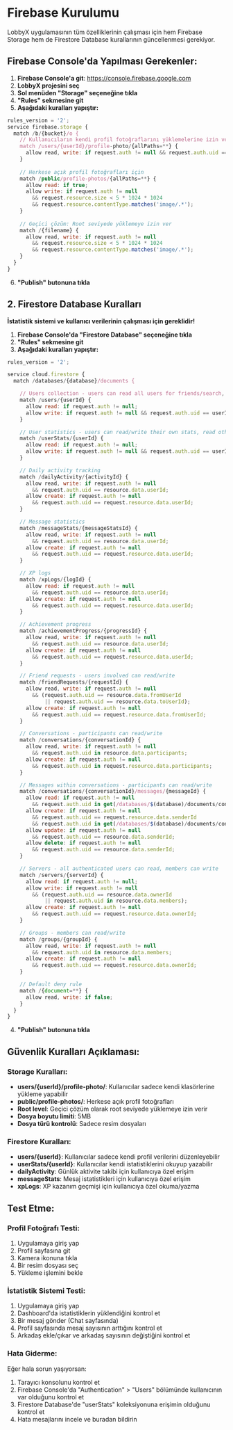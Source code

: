 # Firebase Kurulumu

LobbyX uygulamasının tüm özelliklerinin çalışması için hem Firebase Storage hem de Firestore Database kurallarının güncellenmesi gerekiyor.

## Firebase Console'da Yapılması Gerekenler:

1. **Firebase Console'a git**: https://console.firebase.google.com
2. **LobbyX projesini seç**
3. **Sol menüden "Storage" seçeneğine tıkla**
4. **"Rules" sekmesine git**
5. **Aşağıdaki kuralları yapıştır:**

```javascript
rules_version = '2';
service firebase.storage {
  match /b/{bucket}/o {
    // Kullanıcıların kendi profil fotoğraflarını yüklemelerine izin ver
    match /users/{userId}/profile-photo/{allPaths=**} {
      allow read, write: if request.auth != null && request.auth.uid == userId;
    }
    
    // Herkese açık profil fotoğrafları için
    match /public/profile-photos/{allPaths=**} {
      allow read: if true;
      allow write: if request.auth != null 
        && request.resource.size < 5 * 1024 * 1024 
        && request.resource.contentType.matches('image/.*');
    }
    
    // Geçici çözüm: Root seviyede yüklemeye izin ver
    match /{filename} {
      allow read, write: if request.auth != null 
        && request.resource.size < 5 * 1024 * 1024 
        && request.resource.contentType.matches('image/.*');
    }
  }
}
```

6. **"Publish" butonuna tıkla**

## 2. Firestore Database Kuralları

**İstatistik sistemi ve kullanıcı verilerinin çalışması için gereklidir!**

1. **Firebase Console'da "Firestore Database" seçeneğine tıkla**
2. **"Rules" sekmesine git**
3. **Aşağıdaki kuralları yapıştır:**

```javascript
rules_version = '2';

service cloud.firestore {
  match /databases/{database}/documents {

    // Users collection - users can read all users for friends/search, write only their own
    match /users/{userId} {
      allow read: if request.auth != null;
      allow write: if request.auth != null && request.auth.uid == userId;
    }

    // User statistics - users can read/write their own stats, read others for leaderboard
    match /userStats/{userId} {
      allow read: if request.auth != null;
      allow write: if request.auth != null && request.auth.uid == userId;
    }

    // Daily activity tracking
    match /dailyActivity/{activityId} {
      allow read, write: if request.auth != null
        && request.auth.uid == resource.data.userId;
      allow create: if request.auth != null
        && request.auth.uid == request.resource.data.userId;
    }

    // Message statistics
    match /messageStats/{messageStatsId} {
      allow read, write: if request.auth != null
        && request.auth.uid == resource.data.userId;
      allow create: if request.auth != null
        && request.auth.uid == request.resource.data.userId;
    }

    // XP logs
    match /xpLogs/{logId} {
      allow read: if request.auth != null
        && request.auth.uid == resource.data.userId;
      allow create: if request.auth != null
        && request.auth.uid == request.resource.data.userId;
    }

    // Achievement progress
    match /achievementProgress/{progressId} {
      allow read, write: if request.auth != null
        && request.auth.uid == resource.data.userId;
      allow create: if request.auth != null
        && request.auth.uid == request.resource.data.userId;
    }

    // Friend requests - users involved can read/write
    match /friendRequests/{requestId} {
      allow read, write: if request.auth != null
        && (request.auth.uid == resource.data.fromUserId
            || request.auth.uid == resource.data.toUserId);
      allow create: if request.auth != null
        && request.auth.uid == request.resource.data.fromUserId;
    }

    // Conversations - participants can read/write
    match /conversations/{conversationId} {
      allow read, write: if request.auth != null
        && request.auth.uid in resource.data.participants;
      allow create: if request.auth != null
        && request.auth.uid in request.resource.data.participants;
    }

    // Messages within conversations - participants can read/write
    match /conversations/{conversationId}/messages/{messageId} {
      allow read: if request.auth != null
        && request.auth.uid in get(/databases/$(database)/documents/conversations/$(conversationId)).data.participants;
      allow create: if request.auth != null
        && request.auth.uid == request.resource.data.senderId
        && request.auth.uid in get(/databases/$(database)/documents/conversations/$(conversationId)).data.participants;
      allow update: if request.auth != null
        && request.auth.uid == resource.data.senderId;
      allow delete: if request.auth != null
        && request.auth.uid == resource.data.senderId;
    }

    // Servers - all authenticated users can read, members can write
    match /servers/{serverId} {
      allow read: if request.auth != null;
      allow write: if request.auth != null
        && (request.auth.uid == resource.data.ownerId
            || request.auth.uid in resource.data.members);
      allow create: if request.auth != null
        && request.auth.uid == request.resource.data.ownerId;
    }

    // Groups - members can read/write
    match /groups/{groupId} {
      allow read, write: if request.auth != null
        && request.auth.uid in resource.data.members;
      allow create: if request.auth != null
        && request.auth.uid == request.resource.data.ownerId;
    }

    // Default deny rule
    match /{document=**} {
      allow read, write: if false;
    }
  }
}
```

4. **"Publish" butonuna tıkla**

## Güvenlik Kuralları Açıklaması:

### Storage Kuralları:
- **users/{userId}/profile-photo/**: Kullanıcılar sadece kendi klasörlerine yükleme yapabilir
- **public/profile-photos/**: Herkese açık profil fotoğrafları
- **Root level**: Geçici çözüm olarak root seviyede yüklemeye izin verir
- **Dosya boyutu limiti**: 5MB
- **Dosya türü kontrolü**: Sadece resim dosyaları

### Firestore Kuralları:
- **users/{userId}**: Kullanıcılar sadece kendi profil verilerini düzenleyebilir
- **userStats/{userId}**: Kullanıcılar kendi istatistiklerini okuyup yazabilir
- **dailyActivity**: Günlük aktivite takibi için kullanıcıya özel erişim
- **messageStats**: Mesaj istatistikleri için kullanıcıya özel erişim
- **xpLogs**: XP kazanım geçmişi için kullanıcıya özel okuma/yazma

## Test Etme:

### Profil Fotoğrafı Testi:
1. Uygulamaya giriş yap
2. Profil sayfasına git
3. Kamera ikonuna tıkla
4. Bir resim dosyası seç
5. Yükleme işlemini bekle

### İstatistik Sistemi Testi:
1. Uygulamaya giriş yap
2. Dashboard'da istatistiklerin yüklendiğini kontrol et
3. Bir mesaj gönder (Chat sayfasında)
4. Profil sayfasında mesaj sayısının arttığını kontrol et
5. Arkadaş ekle/çıkar ve arkadaş sayısının değiştiğini kontrol et

### Hata Giderme:
Eğer hala sorun yaşıyorsan:
1. Tarayıcı konsolunu kontrol et
2. Firebase Console'da "Authentication" > "Users" bölümünde kullanıcının var olduğunu kontrol et
3. Firestore Database'de "userStats" koleksiyonuna erişimin olduğunu kontrol et
4. Hata mesajlarını incele ve buradan bildirin
